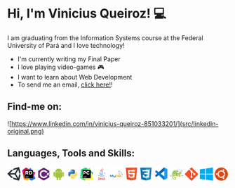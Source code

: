 # Hi, I'm Vinicius Queiroz! 💻

I am graduating from the Information Systems course at the Federal University of Pará and I love technology!

* I'm currently writing my Final Paper
* I love playing video-games 🎮
* I want to learn about Web Development 
* To send me an email, [click here!](mailto:viniciusqquei@gmail.com)!



## Find-me on:
![https://www.linkedin.com/in/vinicius-queiroz-851033201/](src/linkedin-original.png) 


## Languages, Tools and Skills: 
![Unity](src/unity.png)
![Rider](src/rider.png)
![C#](src/csharp-plain.png)
![Android](src/android-original.png)
![Python](src/python-original.png)
![PyCharm](src/pycharm.png)
![Java](src/java-original-wordmark.png)
![MySQL](src/mysql-original-wordmark.png)
![HTML5](src/html5-original.png)
![CSS3](src/css3-original.png)
![VSCode](src/vscode.png)
![Notepad++](src/n++.png)
![git](src/git.png)
![Windows](src/windows.png)
![Ubuntu](src/ubuntu-plain.png)




